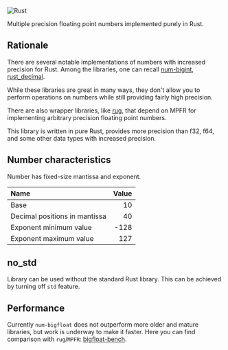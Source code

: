 ![Rust](https://github.com/stencillogic/num-bigfloat/workflows/Rust/badge.svg)

Multiple precision floating point numbers implemented purely in Rust. 

## Rationale

There are several notable implementations of numbers with increased precision for Rust. Among the libraries, one can recall [num-bigint](https://crates.io/crates/num-bigint), [rust_decimal](https://crates.io/crates/rust_decimal).

While these libraries are great in many ways, they don't allow you to perform operations on numbers while still providing fairly high precision.

There are also wrapper libraries, like [rug](https://crates.io/crates/rug), that depend on MPFR for implementing arbitrary precision floating point numbers.

This library is written in pure Rust, provides more precision than f32, f64, and some other data types with increased precision.

## Number characteristics

Number has fixed-size mantissa and exponent.

| Name                          | Value  |
|:------------------------------|-------:|
| Base                          |     10 |
| Decimal positions in mantissa |     40 |
| Exponent minimum value        |   -128 |
| Exponent maximum value        |    127 |


## no_std

Library can be used without the standard Rust library. This can be achieved by turning off `std` feature.


## Performance

Currently `num-bigfloat` does not outperform more older and mature libraries, but work is underway to make it faster.
Here you can find comparison with `rug`/`MPFR`: [bigfloat-bench](https://github.com/stencillogic/bigfloat-bench).